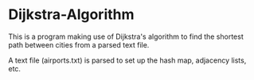 # Dijkstra-Algorithm
This is a program making use of Dijkstra's algorithm to find the shortest path between cities from a parsed text file.

A text file (airports.txt) is parsed to set up the hash map, adjacency lists, etc.
